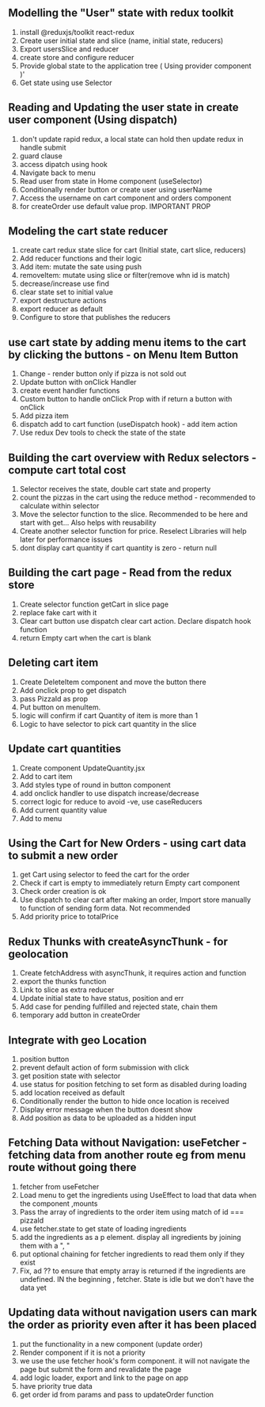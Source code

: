 ## Modelling the "User" state with redux toolkit
1. install @reduxjs/toolkit react-redux
2. Create user initial state and  slice  (name, initial state, reducers)
3. Export usersSlice and reducer
4. create store and configure reducer
5. Provide global state to the application tree ( Using provider component )'
6. Get state using use Selector

## Reading and Updating the user state in create user component (Using dispatch)
1. don't update rapid redux, a local state can hold then update redux in handle submit
2. guard clause
3. access dipatch using hook
4. Navigate back to menu
5. Read user from state in Home component (useSelector)
6. Conditionally render button or create user using userName
7. Access the username on cart component and orders component 
8. for createOrder use default value prop. IMPORTANT PROP

## Modeling the cart state reducer
1. create cart redux state slice for cart (Initial state, cart slice, reducers)
2. Add reducer functions and their logic
3. Add item: mutate the sate using push
4. removeItem: mutate using slice or filter(remove whn id is match)
5. decrease/increase  use find
6. clear state set to initial value
7. export destructure actions
8. export reducer as default
9. Configure to store that publishes the reducers

## use cart state by adding menu items to the cart by clicking the buttons - on Menu Item Button
1. Change - render button only if pizza is not sold out
2. Update button with onClick Handler
3. create event handler functions
4. Custom button to handle onClick Prop with if return a button with onClick
5. Add pizza item
6. dispatch add to cart function (useDispatch hook) - add item action
7. Use redux Dev tools to check the state of the state

## Building the cart overview with Redux selectors - compute cart total cost
1. Selector receives the state, double cart state and property
2. count the pizzas in the cart using the reduce method - recommended to calculate within selector
3. Move the selector function to the slice. Recommended to be here and start with get... Also helps with reusability
4. Create another selector function for price. Reselect  Libraries will help later for performance issues
5. dont display cart quantity if cart quantity is zero - return null

## Building the cart page - Read from the redux store
1. Create selector function getCart in slice page
2. replace fake cart with it
3. Clear cart button use dispatch clear cart action. Declare dispatch hook function
4. return Empty cart when the cart is blank

## Deleting cart item
1. Create DeleteItem component and move the button there
2. Add onclick prop to get dispatch
3. pass PizzaId as prop
4. Put button on menuItem.
5. logic will confirm if cart Quantity of item is more than 1
6. Logic to have selector to pick cart quantity in the slice

## Update cart quantities
1. Create component UpdateQuantity.jsx
2. Add to cart item
3. Add styles  type of round in button component
4. add onclick handler to use dispatch increase/decrease
5. correct logic for reduce to avoid -ve, use caseReducers
6. Add current quantity value
7. Add to menu

## Using the Cart for New Orders - using cart data to submit a new order
1. get Cart using selector to feed the cart for the order
2. Check if cart is empty to immediately return Empty cart component
3. Check order creation is ok
4. Use dispatch to clear cart after making an order, Import store manually to function of sending form data. Not recommended
5. Add priority price to totalPrice

## Redux Thunks with createAsyncThunk - for geolocation
1. Create fetchAddress with asyncThunk, it requires action and function
2. export the thunks function
3. Link to slice as extra reducer
4. Update initial state to have status, position and err
5. Add case for pending fulfilled and rejected state, chain them
6. temporary add button in createOrder

## Integrate with geo Location
1. position button
2. prevent default action of form submission with click
3. get position state with selector
4. use status for position fetching to set form as disabled during loading
5. add location received as default
6. Conditionally render the button to hide once location is received
7. Display error message when the button doesnt show
8. Add position as data to be uploaded as a hidden input

## Fetching Data without Navigation: useFetcher - fetching data from another route eg from menu route without going there
1. fetcher from useFetcher
2. Load menu to get the ingredients using UseEffect to load that data when the component ,mounts
3. Pass the array of ingredients to the order item using match of id === pizzaId
4. use fetcher.state to get state of loading ingredients
5. add the ingredients as a p element. display all ingredients by joining them with a ", "
6. put optional chaining for fetcher ingredients to read them only if they exist
7. Fix, ad ?? to ensure that empty array is returned if the ingredients are undefined. IN the beginning , fetcher. State is idle but we don't have the data yet

## Updating data without navigation users can mark the order as priority even after it has been placed
1. put the functionality in a new component (update order)
2. Render component if it is not a priority
3. we use the use fetcher hook's form component. it will not navigate the page but submit the form and revalidate the page
4.  add logic loader, export and link to the page on app 
5. have priority true data
6. get order id from params and pass to updateOrder function 



